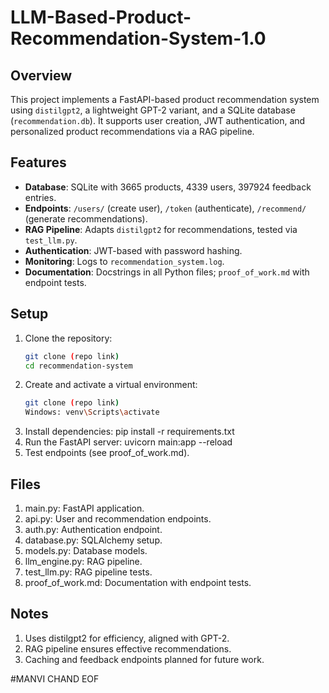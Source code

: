 # LLM-Based-Product-Recommendation-System-1.0

## Overview
This project implements a FastAPI-based product recommendation system using `distilgpt2`, a lightweight GPT-2 variant, and a SQLite database (`recommendation.db`). It supports user creation, JWT authentication, and personalized product recommendations via a RAG pipeline.

## Features

- **Database**: SQLite with 3665 products, 4339 users, 397924 feedback entries.
- **Endpoints**: `/users/` (create user), `/token` (authenticate), `/recommend/` (generate recommendations).
- **RAG Pipeline**: Adapts `distilgpt2` for recommendations, tested via `test_llm.py`.
- **Authentication**: JWT-based with password hashing.
- **Monitoring**: Logs to `recommendation_system.log`.
- **Documentation**: Docstrings in all Python files; `proof_of_work.md` with endpoint tests.

## Setup

1. Clone the repository:
   ```bash
   git clone (repo link)
   cd recommendation-system
2. Create and activate a virtual environment:
     ```bash
   git clone (repo link)
    Windows: venv\Scripts\activate
4. Install dependencies:
  pip install -r requirements.txt
5. Run the FastAPI server:
    uvicorn main:app --reload
6. Test endpoints (see proof_of_work.md).
   
## Files

1. main.py: FastAPI application.
2. api.py: User and recommendation endpoints.
3. auth.py: Authentication endpoint.
4. database.py: SQLAlchemy setup.
5. models.py: Database models.
6. llm_engine.py: RAG pipeline.
7. test_llm.py: RAG pipeline tests.
8. proof_of_work.md: Documentation with endpoint tests.

## Notes

1. Uses distilgpt2 for efficiency, aligned with GPT-2.
2. RAG pipeline ensures effective recommendations.
3. Caching and feedback endpoints planned for future work.
   
#MANVI CHAND
EOF
